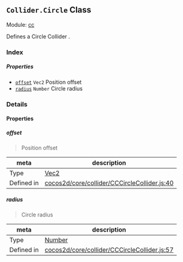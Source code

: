 ## `Collider.Circle` Class



Module: [cc](../modules/cc.md)


Defines a Circle Collider .



### Index

##### Properties

  - [`offset`](#offset) `Vec2` Position offset
  - [`radius`](#radius) `Number` Circle radius





### Details


#### Properties


##### offset

> Position offset

| meta | description |
|------|-------------|
| Type | <a href="../classes/Vec2.html" class="crosslink">Vec2</a> |
| Defined in | [cocos2d/core/collider/CCCircleCollider.js:40](https://github.com/cocos-creator/engine/blob/f120e67a8e229233f15e46cc51536723de44fd94/cocos2d/core/collider/CCCircleCollider.js#L40) |



##### radius

> Circle radius

| meta | description |
|------|-------------|
| Type | <a href="https://developer.mozilla.org/en/JavaScript/Reference/Global_Objects/Number" class="crosslink external" target="_blank">Number</a> |
| Defined in | [cocos2d/core/collider/CCCircleCollider.js:57](https://github.com/cocos-creator/engine/blob/f120e67a8e229233f15e46cc51536723de44fd94/cocos2d/core/collider/CCCircleCollider.js#L57) |






